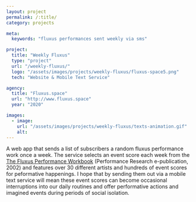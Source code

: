 ```yaml
---
layout: project
permalink: /:title/
category: projects

meta:
  keywords: "fluxus performances sent weekly via sms"

project:
  title: "Weekly Fluxus"
  type: "project"
  url: "/weekly-fluxus/"
  logo: "/assets/images/projects/weekly-fluxus/fluxus-space5.png"
  tech: "Website & Mobile Text Service"

agency:
  title: "Fluxus.space"
  url: "http://www.fluxus.space"
  year: "2020"

images:
  - image:
    url: "/assets/images/projects/weekly-fluxus/texts-animation.gif"
    alt:
---
```

A web app that sends a list of subscribers a random fluxus performance work once a week. The service selects an event score each week from the <a href="https://www.thing.net/~grist/ld/fluxusworkbook.pdf">The Fluxus Performance Workbook</a> (Performance Research e-publication, 2002) and features over 30 different artists and hundreds of event scores for peformative happenings. I hope that by sending them out via a mobile text service will mean these event scores can become occasional interruptions into our daily routines and offer performative actions and imagined events during periods of social isolation.


